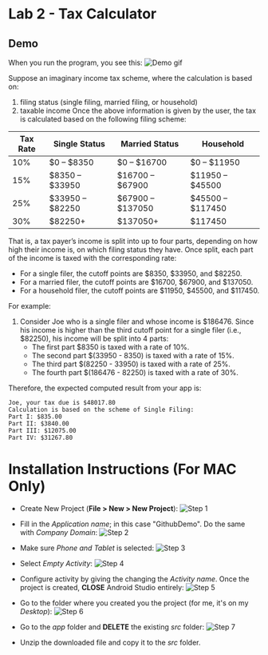 # Lab 2 - Tax Calculator

## Demo
When you run the program, you see this:
![Demo gif](https://imgur.com/EtcZAWy.gif)

Suppose an imaginary income tax scheme, where the calculation is based on:
1. filing status (single filing, married filing, or household)
2. taxable income
Once the above information is given by the user, the tax is calculated based on the following filing scheme:


|  Tax Rate | Single Status   | Married Status   | Household |     
|---|---|---|---|
| 10%  |  $0 – $8350 |  $0 – $16700 | $0 – $11950  |
| 15%   | $8350 – $33950  |  $16700 – $67900 | $11950 – $45500  |   |
| 25%  |  $33950 – $82250 |  $67900 – $137050 |  $45500 – $117450 |   |
| 30%  | $82250+  |   $137050+|  $117450 |   |

That is, a tax payer’s income is split into up to four parts, depending on how high their income is, on
which filing status they have. Once split, each part of the income is taxed with the corresponding rate:
- For a single filer, the cutoff points are $8350, $33950, and $82250.
- For a married filer, the cutoff points are $16700, $67900, and $137050.
- For a household filer, the cutoff points are $11950, $45500, and $117450.

For example:
1. Consider Joe who is a single filer and whose income is $186476. Since his income is higher than the
third cutoff point for a single filer (i.e., $82250), his income will be split into 4 parts:
    - The first part $8350 is taxed with a rate of 10%.
    - The second part $(33950 - 8350) is taxed with a rate of 15%.
    - The third part $(82250 - 33950) is taxed with a rate of 25%.
    - The fourth part $(186476 - 82250) is taxed with a rate of 30%.

Therefore, the expected computed result from your app is:
```
Joe, your tax due is $48017.80
Calculation is based on the scheme of Single Filing:
Part I: $835.00
Part II: $3840.00
Part III: $12075.00
Part IV: $31267.80
```
# Installation Instructions (For MAC Only)


  - Create New Project (**File > New > New Project**):
   ![Step 1](https://imgur.com/97hJKuS.png)
- Fill in the *Application name*; in this case "GithubDemo". Do the same with *Company Domain*:
 ![Step 2](https://imgur.com/9cfVSjz.png)
- Make sure *Phone and Tablet* is selected:
 ![Step 3](https://imgur.com/1wNcsMH.png)

- Select *Empty Activity*:
 ![Step 4](https://imgur.com/rFIUF4E.png)
- Configure activity by giving the changing the *Activity name*. Once the project is created, **CLOSE** Android Studio entirely:
 ![Step 5](https://imgur.com/B8RC5vc.png)
-  Go to the folder where you created you the project (for me, it's on my *Desktop*):
 ![Step 6](https://imgur.com/1mwvudb.png)
- Go to the *app* folder and **DELETE** the existing *src* folder:
 ![Step 7](https://imgur.com/W17yGSX.png)
- Unzip the downloaded file and copy it to the *src* folder.  


